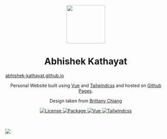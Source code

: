 <p align="center">
  <img height="120" width="120" src="https://github.com/Abhishek-Kathayat/abhishek-kathayat.github.io/blob/master/readmecontent/readme-logo.png"/>
</p>
<h1 align="center"> Abhishek Kathayat </h1>
<span align="center"> <a href="https://www.abhishek-kathayat.github.io"> abhishek-kathayat.github.io </a> </span>
<br/>
<p align="center"> Personal Website built using <a href="https://vuejs.org">Vue</a> and <a href="https://tailwindcss.com">Tailwindcss</a> and hosted on <a href="https://pages.github.com/"> Github Pages</a>. </p>
<p align="center"> Design taken from <a href="https://www.brittanychiang.com"> Brittany Chiang </p>
<div align="center">
  
  ![License](https://img.shields.io/github/license/Abhishek-Kathayat/abhishek-kathayat.github.io)
  ![Package](https://img.shields.io/github/package-json/v/Abhishek-Kathayat/abhishek-kathayat.github.io/master)
  ![Vue](https://img.shields.io/github/package-json/dependency-version/Abhishek-Kathayat/abhishek-kathayat.github.io/vue)
  ![Tailwindcss](https://img.shields.io/github/package-json/dependency-version/Abhishek-Kathayat/abhishek-kathayat.github.io/tailwindcss)

</div>
<br/><br/>
<img src="https://github.com/Abhishek-Kathayat/abhishek-kathayat.github.io/blob/master/readmecontent/website-snip.png"/>
